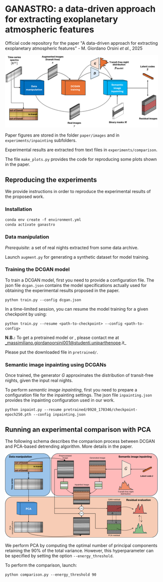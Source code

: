 # GANASTRO: a data-driven approach for extracting exoplanetary atmospheric features
Official code repository for the paper "A data-driven approach for extracting exoplanetary atmospheric features" - M. Giordano Orsini _et al._, 2025

![Overview of the proposed framework](./paper/images/overview.png)

Paper figures are stored in the folder ``paper/images`` and in ``experiments/inpainting`` subfolders.

Experimental results are extracted from text files in ``experiments/comparison``.

The file ``make_plots.py`` provides the code for reproducing some plots shown in the paper.


## Reproducing the experiments
We provide instructions in order to reproduce the experimental results of the proposed work.


### Installation

```
conda env create -f environment.yml
conda activate ganastro
```
### Data manipulation
_Prerequisite_: a set of real nights extracted from some data archive.

Launch ``augment.py`` for generating a synthetic dataset for model training.

### Training the DCGAN model
To train a DCGAN model, first you need to provide a configuration file. The json file ``dcgan.json`` contains the model specifications actually used for obtaining the experimental results proposed in the paper.
```
python train.py --config dcgan.json
```

In a time-limited session, you can resume the model training for a given checkpoint by using:
```
python train.py --resume <path-to-checkpoint> --config <path-to-config>
```

**N.B.:** To get a pretrained model or , please contact me at _massimiliano.giordanoorsini001@studenti.uniparthenope.it_ 

Please put the downloaded file in ``pretrained/``.

### Semantic image inpainting using DCGANs
Once trained, the generator $G$ approximates the distribution of transit-free nights, given the input real nights.

To perform _semantic image inpainting_, first you need to prepare a configuration file for the inpainting settings. The json file ``inpainting.json`` provides the inpainting configuration used in our work.

```
python inpaint.py --resume pretrained/0920_170346/checkpoint-epoch250.pth --config inpainting.json
```

## Running an experimental comparison with PCA

The following schema describes the comparison process between DCGAN and PCA-based detrending algorithm. More details in the paper.

![Comparison between DCGAN and PCA-based detrending algorithms](./paper/images/residual_evaluation.png)

We perform PCA by computing the optimal number of principal components retaining the 90% of the total variance. However, this hyperparameter can be specified by setting the option ``--energy_threshold``.

To perform the comparison, launch:
```
python comparison.py --energy_threshold 90
```


